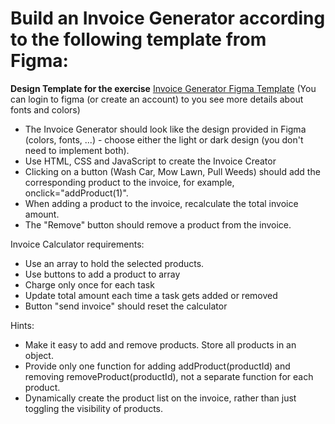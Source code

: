 # Build an Invoice Generator according to the following template from Figma:
**Design Template for the exercise**
[Invoice Generator Figma Template](https://www.figma.com/file/roUn8DT7zHTI9tcL2JXNZG/Invoice-Generator?type=design&node-id=0-14&mode=design&t=cQEoUsHAZtwvAaqN-0) (You can login to figma (or create an account) to you see more details about fonts and colors)

- The Invoice Generator should look like the design provided in Figma (colors, fonts, ...) - choose either the light or dark design (you don't need to implement both).
- Use HTML, CSS and JavaScript to create the Invoice Creator
- Clicking on a button (Wash Car, Mow Lawn, Pull Weeds) should add the corresponding product to the invoice, for example, onclick="addProduct(1)".
- When adding a product to the invoice, recalculate the total invoice amount.
- The "Remove" button should remove a product from the invoice.

Invoice Calculator requirements:
- Use an array to hold the selected products.
- Use buttons to add a product to array
- Charge only once for each task
- Update total amount each time a task gets added or removed
- Button "send invoice" should reset the calculator

Hints:
- Make it easy to add and remove products. Store all products in an object.
- Provide only one function for adding addProduct(productId) and removing removeProduct(productId), not a separate function for each product.
- Dynamically create the product list on the invoice, rather than just toggling the visibility of products.

